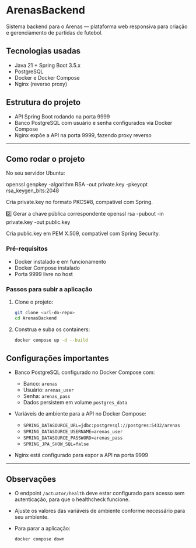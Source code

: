 # ArenasBackend

Sistema backend para o Arenas — plataforma web responsiva para criação e gerenciamento de partidas de futebol.

## Tecnologias usadas

- Java 21 + Spring Boot 3.5.x
- PostgreSQL
- Docker e Docker Compose
- Nginx (reverso proxy)

## Estrutura do projeto

- API Spring Boot rodando na porta 9999
- Banco PostgreSQL com usuário e senha configurados via Docker Compose
- Nginx expõe a API na porta 9999, fazendo proxy reverso

---

## Como rodar o projeto

No seu servidor Ubuntu:

openssl genpkey -algorithm RSA -out private.key -pkeyopt rsa_keygen_bits:2048


Cria private.key no formato PKCS#8, compatível com Spring.

2️⃣ Gerar a chave pública correspondente
openssl rsa -pubout -in private.key -out public.key


Cria public.key em PEM X.509, compatível com Spring Security.

### Pré-requisitos

- Docker instalado e em funcionamento
- Docker Compose instalado
- Porta 9999 livre no host

### Passos para subir a aplicação

1. Clone o projeto:

   ```bash
   git clone <url-do-repo>
   cd ArenasBackend
   ```

2. Construa e suba os containers:

   ```bash
   docker compose up -d --build
   ```

## Configurações importantes

- Banco PostgreSQL configurado no Docker Compose com:

    - Banco: `arenas`
    - Usuário: `arenas_user`
    - Senha: `arenas_pass`
    - Dados persistem em volume `postgres_data`

- Variáveis de ambiente para a API no Docker Compose:

    - `SPRING_DATASOURCE_URL=jdbc:postgresql://postgres:5432/arenas`
    - `SPRING_DATASOURCE_USERNAME=arenas_user`
    - `SPRING_DATASOURCE_PASSWORD=arenas_pass`
    - `SPRING_JPA_SHOW_SQL=false`

- Nginx está configurado para expor a API na porta 9999

---

## Observações

- O endpoint `/actuator/health` deve estar configurado para acesso sem autenticação, para que o healthcheck funcione.  
- Ajuste os valores das variáveis de ambiente conforme necessário para seu ambiente.  
- Para parar a aplicação:

   ```bash
   docker compose down
   ```

